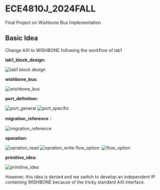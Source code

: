 # ECE4810J_2024FALL
Final Project on Wishbone Bus Implementation

## Basic Idea
Change AXI to WISHBONE following the workflow of lab1

__lab1_block_design:__

![lab1 block design](lab1_related_info/img/lab1_block_design.png)

__wishbone_bus:__

![wishbone_bus](lab1_related_info/img/wishbone_bus.png)

__port_definition:__

![port_general](lab1_related_info/img/port_general.png)
![port_specific](lab1_related_info/img/port_specific.png)

__migration_reference：__

![migration_reference](lab1_related_info/img/migration_reference.png)

__operation:__

![opration_read](lab1_related_info/img/opration_read.png)
![opration_write](lab1_related_info/img/opration_write.png)
flow_option:
![flow_option](lab1_related_info/img/flow_option.png)

__primitive_idea:__

![primitive_idea](lab1_related_info/img/primitive_idea.jpg)

However, this idea is denied and we switch to develop an independent IP containing WISHBONE because of the tricky standard AXI interface.
